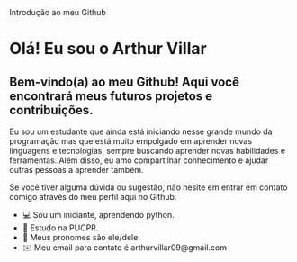 <!DOCTYPE html>
<html>
  <head>
    <meta charset="UTF-8">
   Introdução ao meu Github 
  </head>
  <body>
    <h1>Olá! Eu sou o Arthur Villar</h1>
    <h2>Bem-vindo(a) ao meu Github! Aqui você encontrará meus futuros projetos e contribuições.</h2>
    <p>Eu sou um estudante que ainda está iniciando nesse grande mundo da programação mas que está muito empolgado em aprender novas linguagens e tecnologias, sempre buscando aprender novas habilidades e ferramentas. Além disso, eu amo compartilhar conhecimento e ajudar outras pessoas a aprender também.</p>
    <p>Se você tiver alguma dúvida ou sugestão, não hesite em entrar em contato comigo através do meu perfil aqui no Github.</p>
    <ul>
  <li> 💻 Sou um iniciante, aprendendo python. </li>
  <li> 🏫 Estudo na PUCPR. </li>
  <li> 👦 Meus pronomes são ele/dele. </li>
  <li> ✉️ Meu email para contato é arthurvillar09@gmail.com </li>
</ul>

  </body>
</html>

